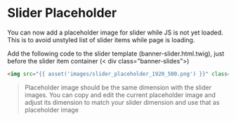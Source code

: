 # Slider Placeholder

You can now add a placeholder image for slider while JS is not yet loaded. This is to avoid unstyled list of slider items while page is loading.

Add the following code to the slider template (banner-slider.html.twig), just before the slider item container (< div class="banner-slides">)

```html
<img src="{{ asset('images/slider_placeholder_1920_500.png') }}" class="slider-placeholder-image">
```
> Placeholder image should be the same dimension with the slider images.
> You can copy and edit the current placeholder image and adjust its dimension
> to match your slider dimension and use that as placeholder image
